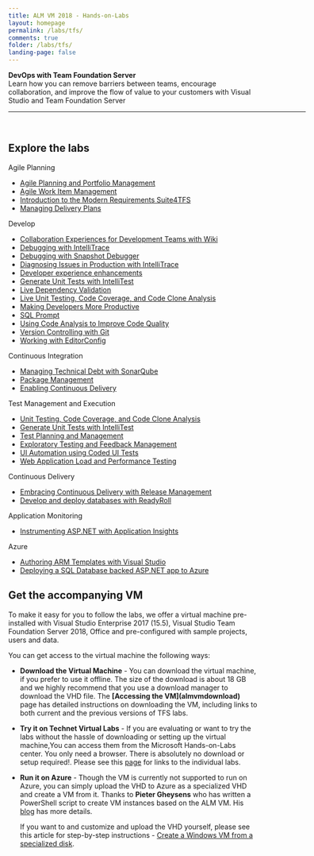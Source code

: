 ```yaml
---
title: ALM VM 2018 - Hands-on-Labs 
layout: homepage
permalink: /labs/tfs/
comments: true
folder: /labs/tfs/
landing-page: false
---
```

<div class="tfsMain">
<div class="productcolmain">
  <div class="pageheader">
             <b>DevOps with Team Foundation Server</b> </div>
     <div class="herotext2">       
             Learn how you can remove barriers between teams, encourage collaboration, and improve the flow of value to your customers with Visual Studio and Team Foundation Server
  </div>
</div>
</div>

<hr align="center" width="600px"><br />
 <div class="clear"></div>

## Explore the labs

<div class="lablist">
    <div class="header2">Agile Planning</div>
          <ul class="labslist">
          <li class="labslistitems"><a href="agile/">Agile Planning and Portfolio Management </a>    </li>
          <li class="labslistitems"><a href="agileworkitems/">Agile Work Item Management </a>    </li>
          <li class="labslistitems"><a href="smartword4tfs/">Introduction to the Modern Requirements Suite4TFS</a> </li>
          <li class="labslistitems"><a href="deliveryplans/">Managing Delivery Plans</a></li>
        </ul>
  <div class="header2">Develop</div>
           <ul class="labslist">
          <li class="labslistitems"><a href="devteamcollaboration/">Collaboration Experiences for Development Teams with Wiki</a> </li>
          <li class="labslistitems"><a href="debugging/">Debugging with IntelliTrace </a>    </li>
          <li class="labslistitems"><a href="snapshotdebugger/">Debugging with Snapshot Debugger</a> </li>
          <li class="labslistitems"><a href="intellitrace/">Diagnosing Issues in Production with IntelliTrace</a> </li>
          <li class="labslistitems"><a href="devexp/">Developer experience enhancements</a> </li>
          <li class="labslistitems"><a href="intellitest/">Generate Unit Tests with IntelliTest</a> </li>
          <li class="labslistitems"><a href="livedependencyvalidation/">Live Dependency Validation</a> </li>
          <li class="labslistitems"><a href="liveunittesting/">Live Unit Testing, Code Coverage, and Code Clone Analysis</a> </li>
          <li class="labslistitems"><a href="vsproductivity/"> Making Developers More Productive</a> </li>
          <li class="labslistitems"><a href="sqlprompt/"> SQL Prompt</a> </li>
          <li class="labslistitems"><a href="codeanalysis/"> Using Code Analysis to Improve Code Quality</a> </li>
          <li class="labslistitems"><a href="git/"> Version Controlling with Git </a> </li>
          <li class="labslistitems"><a href="editorconfig/"> Working with EditorConfig</a> </li>
        </ul>
    <div class="header2">Continuous Integration</div>
           <ul class="labslist">
          <li class="labslistitems"> <a href="technicaldebt/">Managing Technical Debt with SonarQube </a>    </li>
          <li class="labslistitems"> <a href="packagemanagement/">Package Management  </a>    </li>
          <li class="labslistitems"> <a href="build/">Enabling Continuous Delivery </a> </li>
        </ul>
    <div class="header2">Test Management and Execution</div>
           <ul class="labslist">
          <li class="labslistitems"> <a href="liveunittesting/">Unit Testing, Code Coverage, and Code Clone Analysis </a>    </li>
          <li class="labslistitems"> <a href="intellitest/">Generate Unit Tests with IntelliTest</a>    </li>
          <li class="labslistitems"> <a href="manualtesting/">Test Planning and Management </a> </li>
          <li class="labslistitems"> <a href="exploratorytesting/">Exploratory Testing and Feedback Management  </a>    </li>
          <li class="labslistitems"> <a href="codedui/">UI Automation using Coded UI Tests</a>    </li>
          <li class="labslistitems"> <a href="load/">Web Application Load and Performance Testing  </a> </li>
        </ul>
      <div class="header2">Continuous Delivery</div>
          <ul class="labslist">
            <li class="labslistitems"> <a href="releasemanagement/">Embracing Continuous Delivery with Release Management </a>    </li>
            <li class="labslistitems"> <a href="readyroll/">Develop and deploy databases with ReadyRoll</a>    </li>
            </ul>
      <div class="header2">Application Monitoring</div>
          <ul class="labslist">
            <li class="labslistitems"> <a href="appinsights/">Instrumenting ASP.NET with Application Insights </a>    </li>
          </ul>
      <div class="header2">Azure</div>
          <ul class="labslist">
            <li class="labslistitems"> <a href="armtemplates/">Authoring ARM Templates with Visual Studio </a>    </li>
            <li class="labslistitems"> <a href="aspnetazure/">Deploying a SQL Database backed ASP.NET app to Azure </a>    </li>
          </ul>
</div>
 <div class="clear"></div>

## Get the accompanying VM

To make it easy for you to follow the labs, we offer a virtual machine pre-installed with Visual Studio Enterprise 2017 (15.5),  Visual Studio Team Foundation Server 2018, Office and pre-configured with sample projects, users and data.

You can get access to the virtual machine the following ways:

- **Download the Virtual Machine** - You can download the virtual machine, if you prefer to use it offline. The size of the download is about 18 GB and we highly recommend that you use a download manager to download the VHD file. The **[Accessing the VM](almvmdownload\)** page has detailed instructions on downloading the VM, including links to both current and the previous versions of TFS labs.

- **Try it on Technet Virtual Labs** - If you are evaluating or want to try the labs without the hassle of downloading or setting up the virtual machine,You can access them from the Microsoft Hands-on-Labs center. You only need a browser. There is absolutely no download or setup required!. Please see this [page](technet/) for links to the individual labs.

- **Run it on Azure** - Though the VM is currently not supported to run on Azure, you can simply upload the VHD to Azure as a specialized VHD and create a VM from it. Thanks to **Pieter Gheysens** who has written a PowerShell script to create VM instances based on the ALM VM. His [blog](https://intovsts.net/2018/01/03/generating-azure-vms-from-a-specialized-vhd-file/) has more details.

  If you want to and customize and upload the VHD yourself, please see this article for step-by-step instructions - [Create a Windows VM from a specialized disk](https://docs.microsoft.com/en-us/azure/virtual-machines/windows/create-vm-specialized).
